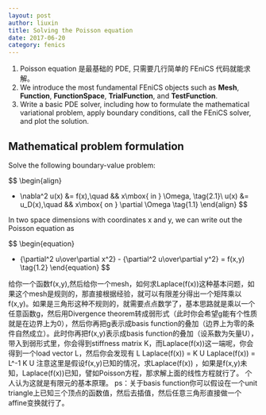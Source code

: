 ```yaml
---
layout: post
author: liuxin
title: Solving the Poisson equation
date: 2017-06-20
category: fenics
---
```



1. Poisson equation 是最基础的 PDE, 只需要几行简单的 FEniCS 代码就能求解。
2. We introduce the most fundamental FEniCS objects such as **Mesh**, **Function**, **FunctionSpace**, **TrialFunction**, and **TestFunction**.
3. Write a basic PDE solver, including how to formulate the mathematical variational problem, apply boundary conditions, call the FEniCS solver, and plot the solution.


## Mathematical problem formulation
Solve the following boundary-value problem:

$$
\begin{align}
- \nabla^2 u(x) &= f(x),\quad && x\mbox{ in } \Omega,
\tag{2.1}\\ 
u(x) &= u\_D(x),\quad && x\mbox{ on } \partial \Omega
\tag{1.1}
\end{align}
$$

In two space dimensions with coordinates x and y, we can write out the Poisson equation as


$$
\begin{equation}
- {\partial^2 u\over\partial x^2} -
{\partial^2 u\over\partial y^2} = f(x,y)
\tag{1.2}
\end{equation}
$$

给你一个函数f(x,y),然后给你一个mesh，如何求Laplace(f(x))这种基本问题，如果这个mesh是规则的，那直接根据经验，就可以有限差分得出一个矩阵乘以f(x,y)。如果是三角形这种不规则的，就需要点点数学了，基本思路就是乘以一个任意函数g，然后用Divergence theorem转成弱形式（此时你会希望g能有个性质就是在边界上为0），然后你再把g表示成basis function的叠加（边界上为零的条件自然成立）。此时你再把f(x,y)表示成basis function的叠加（设系数为矢量U），带入到弱形式里，你会得到stiffness matrix K，而Laplace(f(x))这一端呢，你会得到一个load vector L，然后你会发现有
L Laplace(f(x)) = K U
Laplace(f(x)) = L^-1 K U
注意这里是假设f(x,y)已知的情况，求Laplace(f(x)) ，如果是f(x,y)未知，Laplace(f(x))已知，譬如Poisson方程，那求解上面的线性方程就行了。
个人认为这就是有限元的基本原理。
ps：关于basis function你可以假设在一个unit triangle上已知三个顶点的函数值，然后去插值，然后任意三角形直接做一个affine变换就行了。